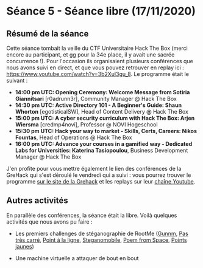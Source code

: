# Séance 5 - Séance libre (17/11/2020)

## Résumé de la séance

Cette séance tombait la veille du CTF Universitaire Hack The Box (merci encore au participant, et gg pour la 34e place, il y avait une sacrée concurrence !). Pour l'occasion ils organisaient plusieurs conférences que nous avons suivi en direct, et que vous pouvez retrouver en replay ici : https://www.youtube.com/watch?v=3b2Xul3gu_8. Le programme était le suivant :

- **14:00 pm UTC: Opening Ceremony: Welcome Message from Sotiria Giannitsari** [r0adrunn3r], Community Manager @ Hack The Box 
- **14:30 pm UTC: Active Directory 101 - A Beginner's Guide: Shaun Whorton** [egotisticalSW], Head of Content Delivery @ Hack The Box 
- **15:00 pm UTC: A cyber security curriculum with Hack The Box: Arjen Wiersma** [credmp4novi], Professor @ NOVI Hogeschool 
- **15:30 pm UTC: Hack your way to market - Skills, Certs, Careers: Nikos Fountas**, Head of Operations @ Hack The Box 
- **16:00 pm UTC: Advance your courses in a gamified way - Dedicated Labs for Universities: Katerina Tasiopoulou**, Business Development Manager @ Hack The Box

J'en profite pour vous mettre également le lien des conférences de la GreHack qui s'est déroulé le vendredi qui a suivi : vous pourrez trouver le programme [sur le site de la Grehack](https://grehack.fr/2020/program) et les replays sur leur [chaîne Youtube](https://www.youtube.com/channel/UCXpdxLSDlJmgphPCRK9kR_Q/videos).

## Autres activités

En parallèle des conférences, la séance était la libre. Voilà quelques activités que nous avons pu faire :

- Les premiers challenges de stéganographie de RootMe ([Gunnm](https://www.root-me.org/fr/Challenges/Steganographie/Gunnm), [Pas très carré](https://www.root-me.org/fr/Challenges/Steganographie/Pas-tres-carre), [Point à la ligne](https://www.root-me.org/fr/Challenges/Steganographie/Point-a-la-ligne), [Steganomobile](https://www.root-me.org/fr/Challenges/Steganographie/Steganomobile), [Poem from Space](https://www.root-me.org/fr/Challenges/Steganographie/Poem-from-Space), [Points jaunes](https://www.root-me.org/fr/Challenges/Steganographie/Points-jaunes))

- Une machine virtuelle a attaquer de bout en bout
